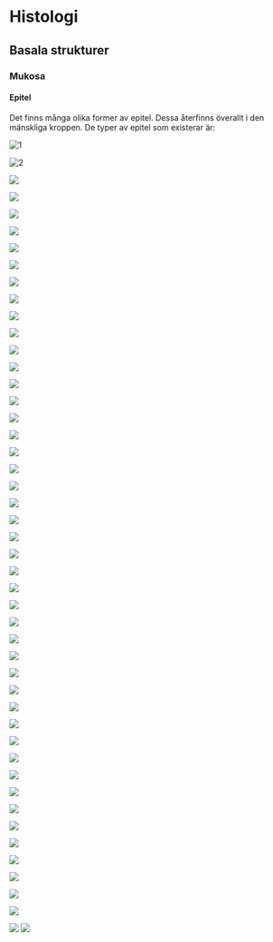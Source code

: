 # Histologi
## Basala strukturer
### Mukosa
#### Epitel

Det finns många olika former av epitel. Dessa återfinns överallt i den mänskliga kroppen. De typer av epitel som existerar är:


![1](./figs/hist_aktivmjölk.png)

![2](./figs/hist_binjure.png)

![](./figs/hist_brösthud.png)

![](./figs/hist_ductusdeferens.png)

![](./figs/hist_elastiskbrosk.png)

![](./figs/hist_endometrium.png)

![](./figs/hist_epididymus.png)

![](./figs/hist_esofagus.png)

![](./figs/hist_fotsula.png)

![](./figs/hist_hjärta.png)

![](./figs/hist_hjärta2.png)

![](./figs/hist_hypofys.png)

![](./figs/hist_hår.png)

![](./figs/hist_hår_2.png)

![](./figs/hist_hår_3.png)

![](./figs/hist_hår_axillarhud.png)

![](./figs/hist_inaktivmjölk.png)

![](./figs/hist_lunga.png)

![](./figs/hist_lymfnod.png)

![](./figs/hist_meissner.png)

![](./figs/hist_njure.png)

![](./figs/hist_njure_2.png)

![](./figs/hist_njure_3.png)

![](./figs/hist_ovarium_2.png)

![](./figs/hist_ovarium_corpus.png)

![](./figs/hist_ovarium_fertil.png)

![](./figs/hist_ovarium_foster.png)

![](./figs/hist_penis.png)

![](./figs/hist_placenta.png)

![](./figs/hist_prostata.png)

![](./figs/hist_splen.png)

![](./figs/hist_tarm.png)

![](./figs/hist_testis.png)

![](./figs/hist_testis_2.png)

![](./figs/hist_thymus.png)

![](./figs/hist_thymus_2.png)

![](./figs/hist_thyroidea.png)

![](./figs/hist_trachea.png)

![](./figs/hist_trådbrosk.png)

![](./figs/hist_tubauterina.png)

![](./figs/hist_ureter.png)

![](./figs/hist_ureter_2.png)

![](./figs/hist_uterus.png)

![](./figs/hist_uterus_2.png)

![](./figs/hist_vagina.png)

![](./figs/hist_vesiculaseminalis.png)

![](./figs/hist_vesivaurinaria.png)
![](.figs/oftalm_uygunas9Of.png)